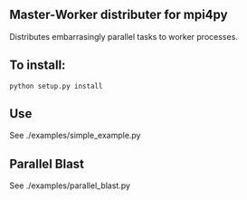 ## Master-Worker distributer for mpi4py

Distributes embarrasingly parallel tasks to worker processes.



## To install:

    python setup.py install


## Use 

See ./examples/simple\_example.py

## Parallel Blast

See ./examples/parallel\_blast.py
